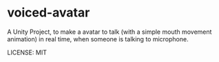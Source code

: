 # voiced-avatar
A Unity Project, to make a avatar to talk (with a simple mouth movement animation) in real time, when someone is talking to microphone.

LICENSE: MIT
